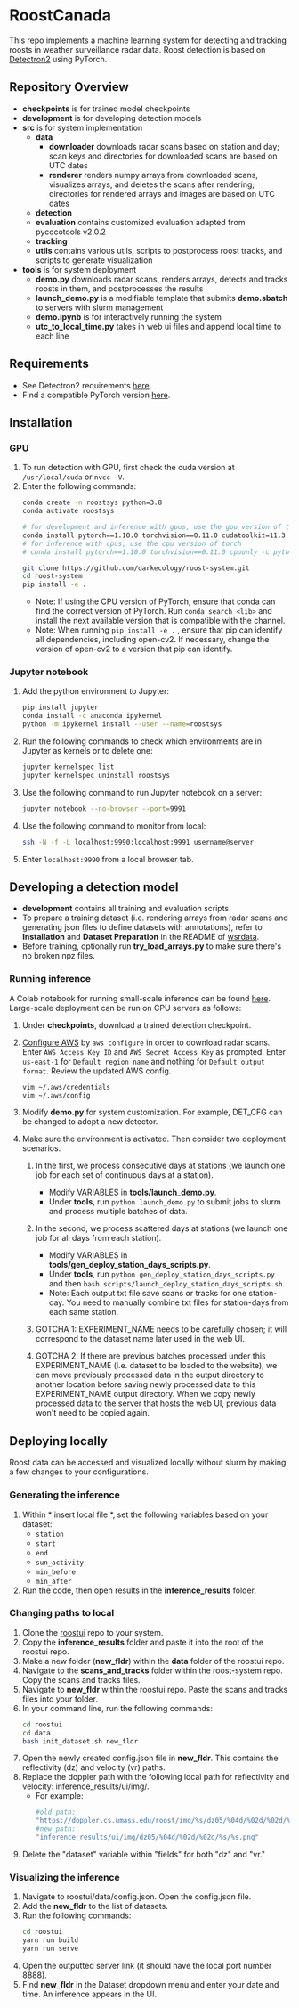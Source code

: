
# RoostCanada
This repo implements a machine learning system for detecting and tracking roosts 
in weather surveillance radar data.
Roost detection is based on [Detectron2](https://github.com/darkecology/detectron2) using PyTorch.

## Repository Overview
- **checkpoints** is for trained model checkpoints
- **development** is for developing detection models
- **src** is for system implementation
    - **data**
        - **downloader** downloads radar scans based on station and day; 
        scan keys and directories for downloaded scans are based on UTC dates
        - **renderer** renders numpy arrays from downloaded scans, visualizes arrays, 
        and deletes the scans after rendering; 
        directories for rendered arrays and images are based on UTC dates
    - **detection**
    - **evaluation** contains customized evaluation adapted from pycocotools v2.0.2
    - **tracking**
    - **utils** contains various utils, scripts to postprocess roost tracks, and scripts to generate visualization
- **tools** is for system deployment
    - **demo.py** downloads radar scans, renders arrays, detects and tracks 
    roosts in them, and postprocesses the results 
    - **launch_demo.py** is a modifiable template that submits **demo.sbatch** to servers with slurm management
    - **demo.ipynb** is for interactively running the system
    - **utc_to_local_time.py** takes in web ui files and append local time to each line

## Requirements
- See Detectron2 requirements
[here](https://detectron2.readthedocs.io/en/latest/tutorials/install.html).
- Find a compatible PyTorch version
[here](https://pytorch.org/get-started/previous-versions/).
## Installation
### GPU
1. To run detection with GPU, first check the cuda version at `/usr/local/cuda` or `nvcc -V`. 
2. Enter the following commands:
    ```bash
    conda create -n roostsys python=3.8
    conda activate roostsys
    
    # for development and inference with gpus, use the gpu version of torch; we assume cuda 11.3 here
    conda install pytorch==1.10.0 torchvision==0.11.0 cudatoolkit=11.3 -c pytorch -c conda-forge
    # for inference with cpus, use the cpu version of torch
    # conda install pytorch==1.10.0 torchvision==0.11.0 cpuonly -c pytorch
    
    git clone https://github.com/darkecology/roost-system.git
    cd roost-system
    pip install -e .
   ```
    - Note: If using the CPU version of PyTorch, ensure that conda can find the correct version of PyTorch. Run `conda search <lib>` and install the next available version that is compatible with the channel. 
    - Note: When running `pip install -e .` , ensure that pip can identify all dependencies, including open-cv2. If necessary, change the version of open-cv2 to a version that pip can identify. 
### Jupyter notebook
 1. Add the python environment to Jupyter:
    ```bash
    pip install jupyter
    conda install -c anaconda ipykernel
    python -m ipykernel install --user --name=roostsys
    ```
2.  Run the following commands to check which environments are in Jupyter as kernels or to delete one:
    ```bash
    jupyter kernelspec list
    jupyter kernelspec uninstall roostsys
    ```
3. Use the following command to run Jupyter notebook on a server:
    ```bash
    jupyter notebook --no-browser --port=9991
    ```
4. Use the following command to monitor from local: 
    ```bash
    ssh -N -f -L localhost:9990:localhost:9991 username@server
    ```
5. Enter `localhost:9990` from a local browser tab.

## Developing a detection model
- **development** contains all training and evaluation scripts.
- To prepare a training dataset (i.e. rendering arrays from radar scans and 
generating json files to define datasets with annotations), refer to 
**Installation** and **Dataset Preparation** in the README of 
[wsrdata](https://github.com/darkecology/wsrdata.git).
- Before training, optionally run **try_load_arrays.py** to make sure there's no broken npz files.

### Running inference
A Colab notebook for running small-scale inference can be found 
[here](https://colab.research.google.com/drive/1UD6qtDSAzFRUDttqsUGRhwNwS0O4jGaY?usp=sharing).
Large-scale deployment can be run on CPU servers as follows:
1. Under **checkpoints**, download a trained detection checkpoint.

2. [Configure AWS](https://docs.aws.amazon.com/cli/latest/userguide/cli-chap-configure.html) by
`aws configure`
in order to download radar scans. 
Enter `AWS Access Key ID` and `AWS Secret Access Key` as prompted. Enter
`us-east-1` for `Default region name` and nothing for `Default output format`.
Review the updated AWS config.
    ```bash
    vim ~/.aws/credentials
    vim ~/.aws/config
    ```

3. Modify **demo.py** for system customization. 
For example, DET_CFG can be changed to adopt a new detector.

4. Make sure the environment is activated. Then consider two deployment scenarios.
   1. In the first, we process consecutive days at stations (we launch one job for 
   each set of continuous days at a station). 
         - Modify VARIABLES in **tools/launch_demo.py**.
        - Under **tools**, run `python launch_demo.py` 
            to submit jobs to slurm and process multiple batches of data. 
   2. In the second, we process scattered days at stations (we launch one job for 
   all days from each station). 
        - Modify VARIABLES in **tools/gen_deploy_station_days_scripts.py**. 
        - Under **tools**, run `python gen_deploy_station_days_scripts.py` and then 
   `bash scripts/launch_deploy_station_days_scripts.sh`.   
        - Note: Each output txt file save scans or tracks 
   for one station-day. You need to manually combine txt files for station-days from each same station.

   3. GOTCHA 1: EXPERIMENT_NAME needs to be carefully chosen; 
  it will correspond to the dataset name later used in the web UI.
   
   4. GOTCHA 2: If there are previous batches processed under this EXPERIMENT_NAME 
   (i.e. dataset to be loaded to the website), we can move previously processed data in 
   the output directory to another location before saving newly processed data to this 
   EXPERIMENT_NAME output directory. When we copy newly processed data to the server 
   that hosts the web UI, previous data won't need to be copied again.

## Deploying locally
Roost data can be accessed and visualized locally without slurm by making a few changes to your configurations. 

### Generating the inference
1. Within * insert local file *, set the following variables based on your dataset:
    - `station`
    - `start`
    - `end`
    - `sun_activity`
    - `min_before`
    - `min_after`
2. Run the code, then open results in the <b>inference_results</b> folder. 
### Changing paths to local
1. Clone the [roostui](https://github.com/UMassCDS/roostui) repo to your system. 
2. Copy the <b>inference_results</b> folder and paste it into the root of the roostui repo. 
3. Make a new folder (<b>new_fldr</b>) within the <b>data</b> folder of the roostui repo. 
4. Navigate to the <b>scans_and_tracks</b> folder within the roost-system repo. Copy the scans and tracks files. 
5. Navigate to <b>new_fldr</b> within the roostui repo. Paste the scans and tracks files into your folder.
6. In your command line, run the following commands:
    ```bash 
    cd roostui
    cd data
    bash init_dataset.sh new_fldr
    ``` 
7. Open the newly created config.json file in <b>new_fldr</b>. This contains the reflectivity (dz) and velocity (vr) paths. 
8. Replace the doppler path with the following local path for reflectivity and velocity: inference_results/ui/img/. 
    - For example: 
        ``` bash
        #old path:
        "https://doppler.cs.umass.edu/roost/img/%s/dz05/%04d/%02d/%02d/%s/%s.png"
        #new path:
        "inference_results/ui/img/dz05/%04d/%02d/%02d/%s/%s.png"
        ```
9. Delete the "dataset" variable within "fields" for both "dz" and "vr."
### Visualizing the inference
1. Navigate to roostui/data/config.json. Open the config.json file.
2. Add the <b>new_fldr</b> to the list of datasets.
3. Run the following commands:
    ```bash
    cd roostui 
    yarn run build 
    yarn run serve
    ```
4. Open the outputted server link (it should have the local port number 8888). 
5. Find <b>new_fldr</b> in the Dataset dropdown menu and enter your date and time. An inference appears in the UI. 







